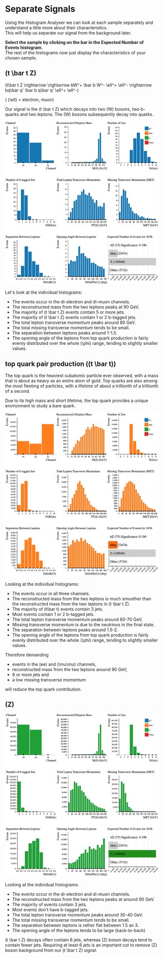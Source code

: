 # Separate Signals

Using the Histogram Analyser we can look at each sample separately and understand a little more about their characteristics.  
This will help us separate our signal from the background later.

**Select the sample by clicking on the bar in the Expected Number of Events histogram.**  
The rest of the histograms now just display the characteristics of your chosen sample.

## \(t \bar t Z\)

\(t\bar t Z \rightarrow \rightarrow bW^+ \bar b W^- \ell^+ \ell^- \rightarrow bq\bar q' \bar b q\bar q' \ell^+ \ell^-\)

( \(\ell\) = electron, muon)

Our signal is the \(t \bar t Z\) which decays into two \(W\) bosons, two b-quarks and two leptons. The \(W\) bosons subsequently decay into quarks.

![](pictures/ttZ/separateSignals/ttZ.png)

Let's look at the individual histograms:

* The events occur in the di-electron and di-muon channels.
* The reconstructed mass from the two leptons peaks at 90 GeV. 
* The majority of \(t \bar t Z\) events contain 5 or more jets.
* The majority of \(t \bar t Z\) events contain 1 or 2 b-tagged jets. 
* The total lepton transverse momentum peaks around 80 GeV.   
* The total missing transverse momentum tends to be small.
* The separation between leptons peaks around 1-1.5.
* The opening angle of the leptons from top quark production is fairly evenly distributed over the whole \(\phi\) range, tending to slightly smaller values.

## top quark pair production (\(t \bar t\))

The top quark is the heaviest subatomic particle ever observed, with a mass that is about as heavy as an entire atom of gold. Top quarks are also among the most fleeting of particles, with a lifetime of about a trillionth of a trillionth of a second.

Due to its high mass and short lifetime, the top quark provides a unique environment to study a bare quark.

![](pictures/ttZ/separateSignals/ttbar.png)

Looking at the individual histograms:

* The events occur in all three channels. 
* The reconstructed mass from the two leptons is much smoother than the reconstructed mass from the two leptons in \(t \bar t Z\).
* The majority of \(t\bar t\) events contain 3 jets.
* Most events contain 1 or 2 b-tagged jets. 
* The total lepton transverse momentum peaks around 60-70 GeV.  
* Missing transverse momentum is due to the neutrinos in the final state.
* The separation between leptons peaks around 1.5-2.
* The opening angle of the leptons from top quark production is fairly evenly distributed over the whole \(\phi\) range, tending to slightly smaller values.

Therefore demanding

* events in the \(ee\) and \(\mu\mu\) channels,
* reconstructed mass from the two leptons around 90 GeV,
* 6 or more jets and
* a low missing transverse momentum

will reduce the top quark contribution.

## \(Z\)

![](pictures/ttZ/separateSignals/justZ.png)

Looking at the individual histograms:

* The events occur in the di-electron and di-muon channels. 
* The reconstructed mass from the two leptons peaks at around 90 GeV.
* The majority of events contain 3 jets.
* Most events don't have b-tagged jets. 
* The total lepton transverse momentum peaks around 30-40 GeV.  
* The total missing transverse momentum tends to be small.
* The separation between leptons is rather flat between 1.5 an 3.
* The opening angle of the leptons tends to be large (back-to-back) 

\(t \bar t Z\) decays often contain 6 jets, whereas \(Z\) boson decays tend to contain fewer jets. Requiring at least 6 jets is an important cut to remove \(Z\) boson background from our \(t \bar t Z\) signal.
